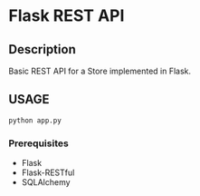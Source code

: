 # Flask REST API

## Description

Basic REST API for a Store implemented in Flask.

## USAGE

```
python app.py
```

### Prerequisites

* Flask
* Flask-RESTful
* SQLAlchemy